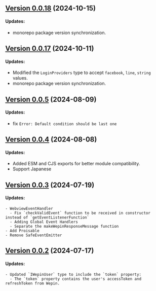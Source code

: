 ## [Version 0.0.18](https://www.npmjs.com/package/@wepin/common/v/0.0.18) (2024-10-15)
#### Updates:
  - monorepo package version synchronization.

## [Version 0.0.17](https://www.npmjs.com/package/@wepin/common/v/0.0.17) (2024-10-11)
#### Updates:
  - Modified the `LoginProviders` type to accept `facebook`, `line`, `string`  values.
  - monorepo package version synchronization.

## [Version 0.0.5](https://www.npmjs.com/package/@wepin/common/v/0.0.5) (2024-08-09)

#### Updates:
  - fix `Error: Default condition should be last one`

## [Version 0.0.4](https://www.npmjs.com/package/@wepin/common/v/0.0.4) (2024-08-08)

#### Updates:
  - Added ESM and CJS exports for better module compatibility.
  - Support Japanese

## [Version 0.0.3](https://www.npmjs.com/package/@wepin/common/v/0.0.3) (2024-07-19)

#### Updates:
    - WebviewEventHandler
      - Fix `checkValidEvent` function to be received in constructor instead of `getEventListenerFunction`
      - Adding Global Event Handlers
      - Separate the makeWepinResponseMessage function
    - Add Proisable
    - Remove SafeEventEmitter

## [Version 0.0.2](https://www.npmjs.com/package/@wepin/common/v/0.0.2) (2024-07-17)

#### Updates:
    - Updated `IWepinUser` type to include the `token` property:
      - The `token` property contains the user's accessToken and refreshToken from Wepin.